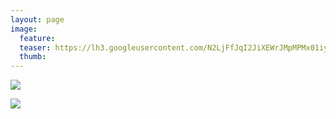```yaml
---
layout: page
image:
  feature:
  teaser: https://lh3.googleusercontent.com/N2LjFfJqI2JiXEWrJMpMPMx01iyP_wJXbHV9CEZn6Ps=w245
  thumb:
---
```


![](https://lh3.googleusercontent.com/prgdsM9YvVGnW_zt5bVC_jGH5lihcOm66NWG8uU57E4=w800)

![](https://lh3.googleusercontent.com/0cymrAWYtT9jNdWg6Qp5zVUhPL4t_KzKM8P83YknsWE=w800)
